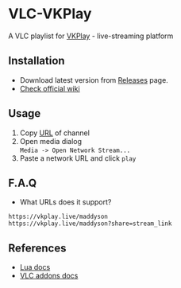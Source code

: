 # VLC-VKPlay
A VLC playlist for [VKPlay](https://vkplay.live/) - live-streaming platform

## Installation
- Download latest version from [Releases](https://github.com/Mehavoid/vlc-vkplay/releases) page.
- [Check official wiki](https://wiki.videolan.org/Documentation:Building_Lua_Playlist_Scripts/#Introduction)

## Usage
1. Copy [URL](https://github.com/Mehavoid/vlc-vkplay#faq) of channel
2. Open media dialog  
`Media -> Open Network Stream...`
3. Paste a network URL and click `play`

## F.A.Q
- What URLs does it support?
```
https://vkplay.live/maddyson
https://vkplay.live/maddyson?share=stream_link
```

## References
- [Lua docs](https://www.lua.org/manual/5.4/)
- [VLC addons docs](https://github.com/videolan/vlc/blob/e8f0b72538c90bfc630c1c926a88990daaf9b448/share/lua/README.txt)
